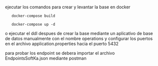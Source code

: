ejecutar los comandos para crear y levantar la base en docker

```
   docker-compose build

   docker-compose up -d
```

o ejecutar el ddl despues de crear la base mediante un aplicativo de base de datos
manualmente con el nombre operations y configurar los puertos en el archivo application.properties
hacia el puerto 5432



para probar los endpoint se debera importar el archivo EndpointsSoftKa.json mediante postman
